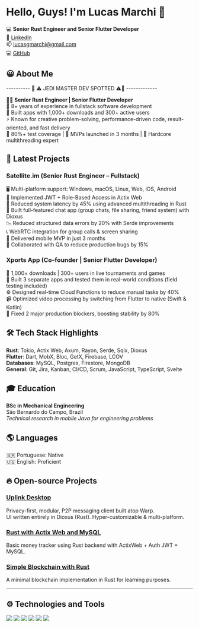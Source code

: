 # Hello, Guys! I'm Lucas Marchi :metal: 

💻 **Senior Rust Engineer and Senior Flutter Developer**  
💬 [LinkedIn](https://www.linkedin.com/in/lgmarchi-software-engineer/)  
📫 lucasgmarchi@gmail.com  
💻 [GitHub](https://github.com/lgmarchi)



## 😀 About Me  
---------- 🦀 ⚠️ JEDI MASTER DEV SPOTTED ⚠️🦀 -------------

👨‍💻 **Senior Rust Engineer | Senior Flutter Developer**  
🧠 8+ years of experience in fullstack software development  
📱 Built apps with 1,000+ downloads and 300+ active users  
⚡ Known for creative problem-solving, performance-driven code, result-oriented, and fast delivery  
🧪 80%+ test coverage | 🚀 MVPs launched in 3 months | 🧵 Hardcore multithreading expert


## 📂 Latest Projects

### **Satellite.im** (Senior Rust Engineer – Fullstack)

🖥️ Multi-platform support: Windows, macOS, Linux, Web, iOS, Android  
🔐 Implemented JWT + Role-Based Access in Actix Web  
🧵 Reduced system latency by 45% using advanced multithreading in Rust  
💬 Built full-featured chat app (group chats, file sharing, friend system) with Dioxus  
📉 Reduced structured data errors by 20% with Serde improvements  
📞 WebRTC integration for group calls & screen sharing  
🚀 Delivered mobile MVP in just 3 months  
🤝 Collaborated with QA to reduce production bugs by 15%


### **Xports App** (Co-founder | Senior Flutter Developer)

📲 1,000+ downloads | 300+ users in live tournaments and games  
🧪 Built 3 separate apps and tested them in real-world conditions (field testing included)  
⚙️ Designed real-time Cloud Functions to reduce manual tasks by 40%  
📹 Optimized video processing by switching from Flutter to native (Swift & Kotlin)  
🔧 Fixed 2 major production blockers, boosting stability by 80%


## 🛠️ Tech Stack Highlights

**Rust**: Tokio, Actix Web, Axum, Rayon, Serde, Sqlx, Dioxus  
**Flutter**: Dart, MobX, Bloc, GetX, Firebase, LCOV  
**Databases**: MySQL, Postgres, Firestore, MongoDB  
**General**: Git, Jira, Kanban, CI/CD, Scrum, JavaScript, TypeScript, Svelte


## 🎓 Education

**BSc in Mechanical Engineering**  
São Bernardo do Campo, Brazil  
*Technical research in mobile Java for engineering problems*


## 🌎 Languages

🇧🇷 Portuguese: Native  
🇺🇸 English: Proficient


## 🔥 Open-source Projects

### [Uplink Desktop](https://github.com/Satellite-im/Uplink)  
Privacy-first, modular, P2P messaging client built atop Warp.  
UI written entirely in Dioxus (Rust). Hyper-customizable & multi-platform.

### [Rust with Actix Web and MySQL](https://github.com/lgmarchi/money-way)  
Basic money tracker using Rust backend with ActixWeb + Auth JWT + MySQL.

### [Simple Blockchain with Rust](https://github.com/lgmarchi/rust-blockchain-project-01)  
A minimal blockchain implementation in Rust for learning purposes.

---

## ⚙️ Technologies and Tools

![](https://img.shields.io/badge/Code-Rust-informational?style=flat&logo=rust&logoColor=white&color=2bbc8a)
![](https://img.shields.io/badge/Code-Flutter-informational?style=flat&logo=flutter&logoColor=white&color=2bbc8a)
![](https://img.shields.io/badge/Code-Dioxus-informational?style=flat&logo=rust&logoColor=white&color=2bbc8a)
![](https://img.shields.io/badge/Code-Svelte-informational?style=flat&logo=svelte&logoColor=white&color=2bbc8a)
![](https://img.shields.io/badge/Code-Javascript-informational?style=flat&logo=javascript&logoColor=white&color=2bbc8a)
![](https://img.shields.io/badge/Code-Typescript-informational?style=flat&logo=typescript&logoColor=white&color=2bbc8a)
